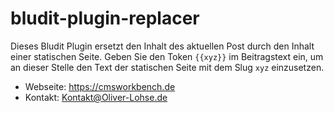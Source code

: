 # bludit-plugin-replacer
Dieses Bludit Plugin ersetzt den Inhalt des aktuellen Post durch den Inhalt einer statischen Seite. Geben Sie den Token `{{xyz}}` im Beitragstext ein, um an dieser Stelle den Text der statischen Seite mit dem Slug `xyz` einzusetzen.

- Webseite: https://cmsworkbench.de
- Kontakt: Kontakt@Oliver-Lohse.de
